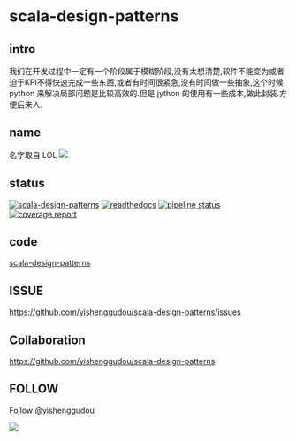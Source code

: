 # scala-design-patterns

## intro

我们在开发过程中一定有一个阶段属于模糊阶段,没有太想清楚,软件不能变为或者迫于KPI不得快速完成一些东西,或者有时间很紧急,没有时间做一些抽象,这个时候 python 来解决局部问题是比较高效的.但是 jython 的使用有一些成本,做此封装.方便后来人.

## name

名字取自 LOL
![](https://ddragon.leagueoflegends.com/cdn/8.24.1/img/champion/scala-design-patterns.png)

## status

[![scala-design-patterns](https://travis-ci.com/yishenggudou/scala-design-patterns.svg?branch=master)](https://travis-ci.com/yishenggudou/scala-design-patterns)
[![readthedocs](https://readthedocs.org/projects/scala-design-patterns/badge/?version=latest)](https://scala-design-patterns.readthedocs.io/zh_CN/latest/)
[![pipeline status](https://gitlab.com/yishenggudou/scala-design-patterns/badges/master/pipeline.svg)](https://gitlab.com/yishenggudou/scala-design-patterns/commits/master)
[![coverage report](https://gitlab.com/yishenggudou/scala-design-patterns/badges/master/coverage.svg)](https://gitlab.com/yishenggudou/scala-design-patterns/commits/master)

    
## code

[scala-design-patterns](https://github.com/yishenggudou/scala-design-patterns)    
    
    
## ISSUE

https://github.com/yishenggudou/scala-design-patterns/issues

## Collaboration

https://github.com/yishenggudou/scala-design-patterns

## FOLLOW

<a href="https://twitter.com/yishenggudou?ref_src=twsrc%5Etfw" class="twitter-follow-button" data-show-count="false">Follow @yishenggudou</a><script async src="https://platform.twitter.com/widgets.js" charset="utf-8"></script>

![](https://timger-1251771654.cos.ap-beijing.myqcloud.com/WechatIMG2.jpeg)

